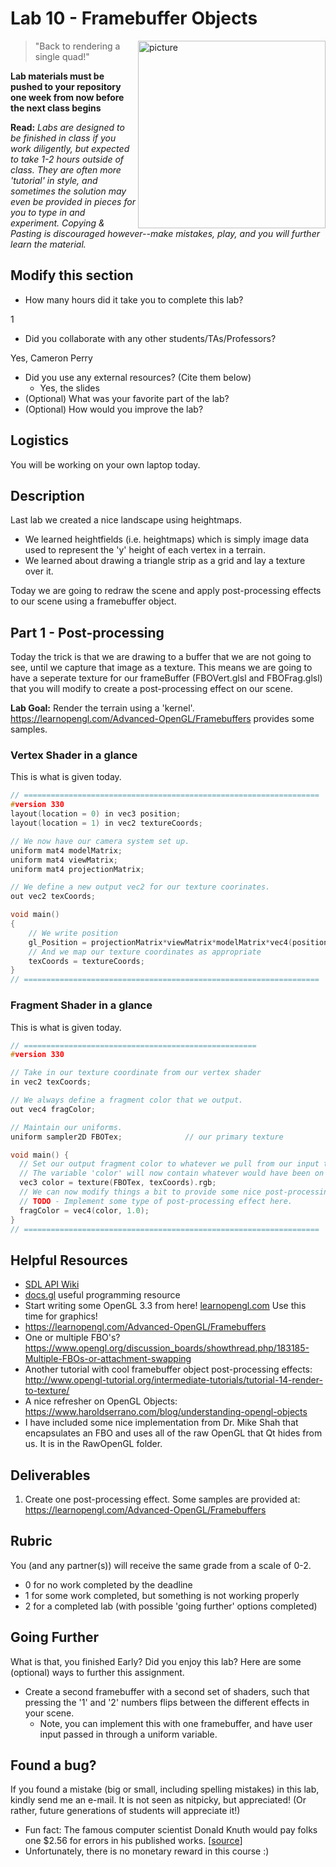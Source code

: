 # Lab 10 - Framebuffer Objects

<img align="right" src="./media/fbo.JPG" width="300px" alt="picture">

> "Back to rendering a single quad!"

**Lab materials must be pushed to your repository one week from now before the next class begins**

**Read:** *Labs are designed to be finished in class if you work diligently, but expected to take 1-2 hours outside of class. They are often more 'tutorial' in style, and sometimes the solution may even be provided in pieces for you to type in and experiment. Copying & Pasting is discouraged however--make mistakes, play, and you will further learn the material.*

## Modify this section

- How many hours did it take you to complete this lab? 

1

- Did you collaborate with any other students/TAs/Professors?

Yes, Cameron Perry 

- Did you use any external resources? (Cite them below)
  - Yes, the slides
- (Optional) What was your favorite part of the lab?
- (Optional) How would you improve the lab?

## Logistics

You will be working on your own laptop today.

## Description

Last lab we created a nice landscape using heightmaps.

- We learned heightfields (i.e. heightmaps) which is simply image data used to represent the 'y' height of each vertex in a terrain.
- We learned about drawing a triangle strip as a grid and lay a texture over it. 

Today we are going to redraw the scene and apply post-processing effects to our scene using a framebuffer object.

## Part 1 - Post-processing

Today the trick is that we are drawing to a buffer that we are not
going to see, until we capture that image as a texture. This means we
are going to have a seperate texture for our frameBuffer
(FBOVert.glsl and FBOFrag.glsl) that you will modify
to create a post-processing effect on our scene.

**Lab Goal:** Render the terrain using a 'kernel'. https://learnopengl.com/Advanced-OpenGL/Framebuffers provides some samples.

### Vertex Shader in a glance

This is what is given today.

```c
// ==================================================================
#version 330
layout(location = 0) in vec3 position;
layout(location = 1) in vec2 textureCoords;

// We now have our camera system set up.
uniform mat4 modelMatrix;
uniform mat4 viewMatrix;
uniform mat4 projectionMatrix;

// We define a new output vec2 for our texture coorinates.
out vec2 texCoords;

void main()
{
    // We write position 
    gl_Position = projectionMatrix*viewMatrix*modelMatrix*vec4(position, 1.0);
    // And we map our texture coordinates as appropriate
    texCoords = textureCoords;
}
// ==================================================================

```

### Fragment Shader in a glance

This is what is given today.

```c
// ====================================================
#version 330

// Take in our texture coordinate from our vertex shader
in vec2 texCoords;

// We always define a fragment color that we output.
out vec4 fragColor;

// Maintain our uniforms.
uniform sampler2D FBOTex;              // our primary texture

void main() {
  // Set our output fragment color to whatever we pull from our input texture (Note, change 'tex' to whatever the sampler is named)
  // The variable 'color' will now contain whatever would have been on screen if we were rendering directly.
  vec3 color = texture(FBOTex, texCoords).rgb;
  // We can now modify things a bit to provide some nice post-processing effects.
  // TODO - Implement some type of post-processing effect here.
  fragColor = vec4(color, 1.0);
}
// ==================================================================
```

## Helpful Resources

- [SDL API Wiki](https://wiki.libsdl.org/CategoryAPI)
- [docs.gl](http://docs.gl/) useful programming resource
- Start writing some OpenGL 3.3 from here! [learnopengl.com](https://learnopengl.com/) Use this time for graphics!
- https://learnopengl.com/Advanced-OpenGL/Framebuffers
- One or multiple FBO's? https://www.opengl.org/discussion_boards/showthread.php/183185-Multiple-FBOs-or-attachment-swapping
- Another tutorial with cool framebuffer object post-processing effects: http://www.opengl-tutorial.org/intermediate-tutorials/tutorial-14-render-to-texture/
- A nice refresher on OpenGL Objects: https://www.haroldserrano.com/blog/understanding-opengl-objects
- I have included some nice implementation from Dr. Mike Shah that encapsulates an FBO and uses all of the raw OpenGL that Qt hides from us.  It is in the RawOpenGL folder.

## Deliverables

1. Create one post-processing effect. Some samples are provided at: https://learnopengl.com/Advanced-OpenGL/Framebuffers

## Rubric

You (and any partner(s)) will receive the same grade from a scale of 0-2.

- 0 for no work completed by the deadline
- 1 for some work completed, but something is not working properly
- 2 for a completed lab (with possible 'going further' options completed)

## Going Further

What is that, you finished Early? Did you enjoy this lab? Here are some (optional) ways to further this assignment.

- Create a second framebuffer with a second set of shaders, such that pressing the '1' and '2' numbers flips between the different effects in your scene.
	- Note, you can implement this with one framebuffer, and have user input passed in through a uniform variable.

## Found a bug?

If you found a mistake (big or small, including spelling mistakes) in this lab, kindly send me an e-mail. It is not seen as nitpicky, but appreciated! (Or rather, future generations of students will appreciate it!)

- Fun fact: The famous computer scientist Donald Knuth would pay folks one $2.56 for errors in his published works. [[source](https://en.wikipedia.org/wiki/Knuth_reward_check)]
- Unfortunately, there is no monetary reward in this course :)
